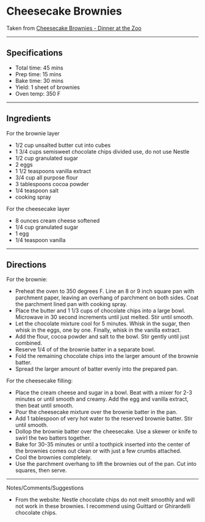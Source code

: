 # Cheesecake Brownies

Taken from
[Cheesecake Brownies - Dinner at the Zoo](https://www.dinneratthezoo.com/cheesecake-brownies/)

---
## Specifications
- Total time: 45 mins
- Prep time: 15 mins
- Bake time: 30 mins
- Yield: 1 sheet of brownies
- Oven temp: 350 F

---
## Ingredients

For the brownie layer
- 1/2 cup unsalted butter cut into cubes
- 1 3/4 cups semisweet chocolate chips divided use, do not use Nestle
- 1/2 cup granulated sugar
- 2 eggs
- 1 1/2 teaspoons vanilla extract
- 3/4 cup all purpose flour
- 3 tablespoons cocoa powder
- 1/4 teaspoon salt
- cooking spray

For the cheesecake layer
- 8 ounces cream cheese softened
- 1/4 cup granulated sugar
- 1 egg
- 1/4 teaspoon vanilla

---
## Directions


For the brownie:
- Preheat the oven to 350 degrees F. Line an 8 or 9 inch square pan with parchment paper, leaving an overhang of parchment on both sides. Coat the parchment lined pan with cooking spray.
- Place the butter and 1 1/3 cups of chocolate chips into a large bowl. Microwave in 30 second increments until just melted. Stir until smooth.
- Let the chocolate mixture cool for 5 minutes. Whisk in the sugar, then whisk in the eggs, one by one. Finally, whisk in the vanilla extract.
- Add the flour, cocoa powder and salt to the bowl. Stir gently until just combined. 
- Reserve 1/4 of of the brownie batter in a separate bowl. 
- Fold the remaining chocolate chips into the larger amount of the brownie batter.
- Spread the larger amount of batter evenly into the prepared pan.

For the cheesecake filling: 
- Place the cream cheese and sugar in a bowl. Beat with a mixer for 2-3 minutes or until smooth and creamy. Add the egg and vanilla extract, then beat until smooth.
- Pour the cheesecake mixture over the brownie batter in the pan.
- Add 1 tablespoon of very hot water to the reserved brownie batter. Stir until smooth.
- Dollop the brownie batter over the cheesecake. Use a skewer or knife to swirl the two batters together.
- Bake for 30-35 minutes or until a toothpick inserted into the center of the brownies comes out clean or with just a few crumbs attached.
- Cool the brownies completely.
- Use the parchment overhang to lift the brownies out of the pan. Cut into squares, then serve.

---
Notes/Comments/Suggestions
- From the website: Nestle chocolate chips do not melt smoothly and will not work in these brownies. I recommend using Guittard or Ghirardelli chocolate chips.
